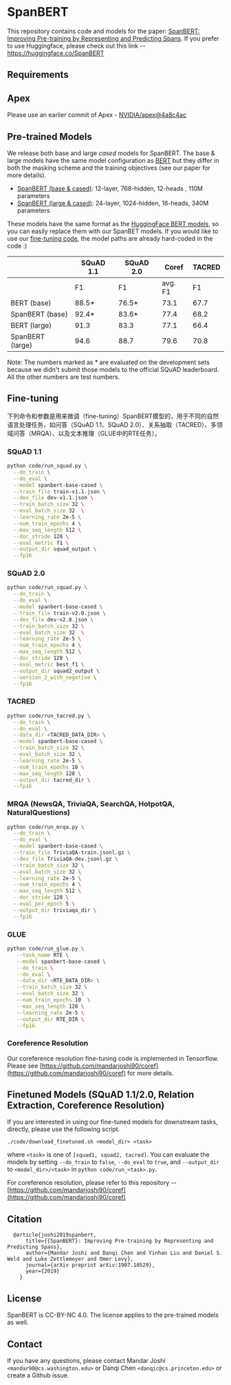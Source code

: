 # SpanBERT
This repository contains code and models for the paper: [SpanBERT: Improving Pre-training by Representing and Predicting Spans](https://arxiv.org/abs/1907.10529). If you prefer to use Huggingface, please check out this link -- https://huggingface.co/SpanBERT 

## Requirements
## Apex
Please use an earlier commit of Apex - [NVIDIA/apex@4a8c4ac](https://github.com/NVIDIA/apex/commit/4a8c4ac088b6f84a10569ee89db3a938b48922b4)

## Pre-trained Models
We release both base and large *cased* models for SpanBERT. The base & large models have the same model configuration as [BERT](https://github.com/google-research/bert) but they differ in
both the masking scheme and the training objectives (see our paper for more details).

* [SpanBERT (base & cased)](https://dl.fbaipublicfiles.com/fairseq/models/spanbert_hf_base.tar.gz): 12-layer, 768-hidden, 12-heads , 110M parameters
* [SpanBERT (large & cased)](https://dl.fbaipublicfiles.com/fairseq/models/spanbert_hf.tar.gz): 24-layer, 1024-hidden, 16-heads, 340M parameters

These models have the same format as the [HuggingFace BERT models](https://github.com/huggingface/pytorch-transformers), so you can easily replace them with our SpanBET models. If you would like to use our [fine-tuning code](#fine-tuning), the model paths are already hard-coded in the code :)


<!-- |                   | SQuAD 1.1     | SQuAD 2.0  | Coref   | TACRED | NewsQA | TriviaQA | SearchQA | HotpotQA | NaturalQ |
| ----------------------  | ------------- | ---------  | ------- | ------ | ------ | -------- | -------- | ------- | ------ |
|                         | F1            | F1         | avg. F1 |  F1    | F1     | F1       | F1       | F1 | F1 |
| BERT (base)             | 88.5*         | 76.5*      | 73.1    |  67.7  | 65.4   | 74.2	| 79.8 | 77.0	| 76.5 |
| SpanBERT (base)         | 92.4*         | 83.6*      | 77.4    |  68.2  | 70.4   | 79.2	| 82.9 | 81.0	| 80.6 |
| BERT (large)            | 91.3          | 83.3       | 77.1    |  66.4  | 68.8   | 77.5 | 81.7 | 78.3 | 79.9 |
| SpanBERT (large)        | 94.6          | 88.7       | 79.6    |  70.8  | 73.6   | 83.6 | 84.8 | 83.0 | 82.5 | -->

|                   | SQuAD 1.1     | SQuAD 2.0  | Coref   | TACRED |
| ----------------------  | ------------- | ---------  | ------- | ------ |
|                         | F1            | F1         | avg. F1 |  F1    |
| BERT (base)             | 88.5*         | 76.5*      | 73.1    |  67.7  |
| SpanBERT (base)         | 92.4*         | 83.6*      | 77.4    |  68.2  |
| BERT (large)            | 91.3          | 83.3       | 77.1    |  66.4  |
| SpanBERT (large)        | 94.6          | 88.7       | 79.6    |  70.8  |


Note: The numbers marked as * are evaluated on the development sets because we didn't submit those models to the official SQuAD leaderboard. All the other numbers are test numbers.


## Fine-tuning

下列命令和参数是用来微调（fine-tuning）SpanBERT模型的，用于不同的自然语言处理任务，如问答（SQuAD 1.1、SQuAD 2.0）、关系抽取（TACRED）、多领域问答（MRQA）、以及文本推理（GLUE中的RTE任务）。

### SQuAD 1.1

```bash
python code/run_squad.py \
  --do_train \
  --do_eval \
  --model spanbert-base-cased \
  --train_file train-v1.1.json \
  --dev_file dev-v1.1.json \
  --train_batch_size 32 \
  --eval_batch_size 32  \
  --learning_rate 2e-5 \
  --num_train_epochs 4 \
  --max_seq_length 512 \
  --doc_stride 128 \
  --eval_metric f1 \
  --output_dir squad_output \
  --fp16
```

### SQuAD 2.0

```bash
python code/run_squad.py \
  --do_train \
  --do_eval \
  --model spanbert-base-cased \
  --train_file train-v2.0.json \
  --dev_file dev-v2.0.json \
  --train_batch_size 32 \
  --eval_batch_size 32  \
  --learning_rate 2e-5 \
  --num_train_epochs 4 \
  --max_seq_length 512 \
  --doc_stride 128 \
  --eval_metric best_f1 \
  --output_dir squad2_output \
  --version_2_with_negative \
  --fp16
```

### TACRED

```bash
python code/run_tacred.py \
  --do_train \
  --do_eval \
  --data_dir <TACRED_DATA_DIR> \
  --model spanbert-base-cased \
  --train_batch_size 32 \
  --eval_batch_size 32 \
  --learning_rate 2e-5 \
  --num_train_epochs 10 \
  --max_seq_length 128 \
  --output_dir tacred_dir \
  --fp16
```

### MRQA (NewsQA, TriviaQA, SearchQA, HotpotQA, NaturalQuestions)

```bash
python code/run_mrqa.py \
  --do_train \
  --do_eval \
  --model spanbert-base-cased \
  --train_file TriviaQA-train.jsonl.gz \
  --dev_file TriviaQA-dev.jsonl.gz \
  --train_batch_size 32 \
  --eval_batch_size 32 \
  --learning_rate 2e-5 \
  --num_train_epochs 4 \
  --max_seq_length 512 \
  --doc_stride 128 \
  --eval_per_epoch 5 \
  --output_dir triviaqa_dir \
  --fp16
```

### GLUE

```bash
python code/run_glue.py \
   --task_name RTE \
   --model spanbert-base-cased \
   --do_train \
   --do_eval \
   --data_dir <RTE_DATA_DIR> \
   --train_batch_size 32 \
   --eval_batch_size 32 \
   --num_train_epochs 10  \
   --max_seq_length 128 \
   --learning_rate 2e-5 \
   --output_dir RTE_DIR \
   --fp16
```

### Coreference Resolution
Our coreference resolution fine-tuning code is implemented in Tensorflow. Please see [https://github.com/mandarjoshi90/coref](https://github.com/mandarjoshi90/coref) for more details.

## Finetuned Models (SQuAD 1.1/2.0, Relation Extraction, Coreference Resolution)

If you are interested in using our fine-tuned models for downstream tasks, directly, please use the following script.

```
./code/download_finetuned.sh <model_dir> <task>
```
where `<task>` is one of `[squad1, squad2, tacred]`. You can evaluate the models by setting `--do_train` to `false`, `--do_eval` to `true`, and `--output_dir` to `<model_dir>/<task>` in `python code/run_<task>.py`.

For coreference resolution, please refer to this repository -- [https://github.com/mandarjoshi90/coref](https://github.com/mandarjoshi90/coref)




## Citation
```
  @article{joshi2019spanbert,
      title={{SpanBERT}: Improving Pre-training by Representing and Predicting Spans},
      author={Mandar Joshi and Danqi Chen and Yinhan Liu and Daniel S. Weld and Luke Zettlemoyer and Omer Levy},
      journal={arXiv preprint arXiv:1907.10529},
      year={2019}
    }
```

## License
SpanBERT is CC-BY-NC 4.0. The license applies to the pre-trained models as well.

## Contact
If you have any questions, please contact Mandar Joshi `<mandar90@cs.washington.edu>` or Danqi Chen `<danqic@cs.princeton.edu>` or create a Github issue.

